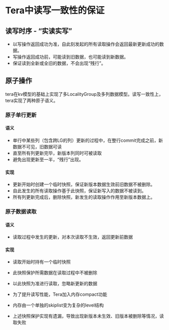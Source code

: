 # Tera中读写一致性的保证

## 读写时序 - “实读实写”
  * 以写操作返回成功为准，自此刻发起的所有读取操作会返回最新更新成功的数据。
  * 写操作返回成功前，可能读到旧数据，也可能读到新数据。
  * 保证读到全新或全旧的数据，不会出现“残行”。

## 原子操作

tera在kv模型的基础上实现了多LocalityGroup及多列数据模型。读写一致性上，tera实现了两种原子语义。

### 原子单行更新
#### 语义
  * 单行中某些列（包含跨LG的列）更新的过程中，在整行commit完成之前，新数据不可见，旧数据可读
  * 直至所有列更新完毕，新版本列同时可被读取
  * 避免出现更新至一半，“残行”出现。
#### 实现
  * 更新开始时创建一个临时快照，保证新版本数据生效前旧数据不被删除。
  * 自此发生的所有读取操作基于此快照，保证新写入的数据不被读到。
  * 所有列更新完成后，删除快照，新发生的读取操作作用至新版本数据上。

### 原子数据读取
#### 语义
  * 读取过程中发生的更新，对本次读取不生效，返回更新前数据
#### 实现
  * 读取开始时持有一个临时快照
  * 此快照保护所需数据在读取过程中不被删除
  * 以此快照为准进行读取，忽略新更新的数据
  
  * 为了提升读写性能，Tera加入内存compact功能
   * 内存由一个单独的skiplist变为复杂的level结构
   * 上述快照保护实现有遗漏，导致出现新版本未生效、旧版本被删除等情况，读取失败

